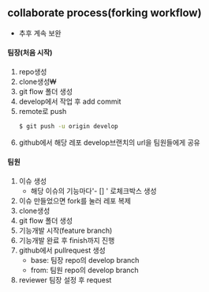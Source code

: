 ## collaborate process(forking workflow)
- 추후 계속 보완

#### 팀장(처음 시작)
1. repo생성
2. clone생성₩
3. git flow 폴더 생성
4. develop에서 작업 후 add commit
5. remote로 push
	```bash
	$ git push -u origin develop
	```
6. github에서 해당 레포 develop브랜치의 url을 팀원들에게 공유

#### 팀원
1. 이슈 생성
	- 해당 이슈의 기능마다'- [] ' 로체크박스 생성
2. 이슈 만들었으면 fork를 눌러 레포 복제
3. clone생성
4. git flow 폴더 생성
5. 기능개발 시작(feature branch)
6. 기능개발 완료 후 finish까지 진행
7. github에서 pullrequest 생성
	- base: 팀장 repo의 develop branch
	- from: 팀원 repo의 develop branch
8. reviewer 팀장 설정 후 request
